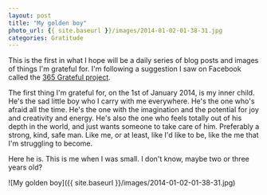 ```yaml
---
layout: post
title: "My golden boy"
photo_url: {{ site.baseurl }}/images/2014-01-02-01-38-31.jpg
categories: Gratitude
---
```


This is the first in what I hope will be a daily series of blog posts and images of things I'm grateful for. I'm following a suggestion I saw on Facebook called the [365 Grateful project](http://www.365grateful.com/).

The first thing I'm grateful for, on the 1st of January 2014,  is my inner child. He's the sad little boy who I carry with
me everywhere. He's the one who's afraid all the time. He's the one with the imagination and the potential for joy and creativity and energy. He's also the one who feels totally out of his depth in the world, and just wants someone to take care of him. Preferably a strong, kind, safe man. Like me, or at least, like I'd like to be, like the me that I'm struggling to become.

Here he is. This is me when I was small. I don't know, maybe two or three years old?

![My golden boy]({{ site.baseurl }}/images/2014-01-02-01-38-31.jpg)

